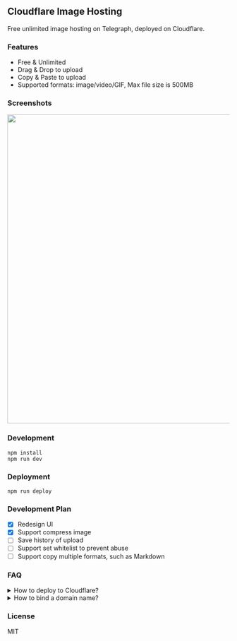 ## Cloudflare Image Hosting

Free unlimited image hosting on Telegraph, deployed on Cloudflare.

### Features

- Free & Unlimited
- Drag & Drop to upload
- Copy & Paste to upload
- Supported formats: image/video/GIF, Max file size is 500MB

### Screenshots

<img src="https://images.mingming.dev/file/a880a86209e32ccec4f24.png" width="700" />

### Development

```
npm install
npm run dev
```

### Deployment

```
npm run deploy
```

### Development Plan

- [x] Redesign UI
- [x] Support compress image
- [ ] Save history of upload
- [ ] Support set whitelist to prevent abuse
- [ ] Support copy multiple formats, such as Markdown

### FAQ

<details>
  <summary>How to deploy to Cloudflare?</summary>

```bash
$ git clone https://github.com/ifyour/cf-image-hosting.git
$ cd cf-image-hosting
$ npm run install && npm run deploy
```

</details>

<details>
  <summary>How to bind a domain name?</summary>
  Triggers -> Custom Domains -> Add a custom domain.
  <img src="https://images.mingming.dev/file/a7e19c9e0f169861fefa6.png" width="700" />
</details>

### License

MIT
